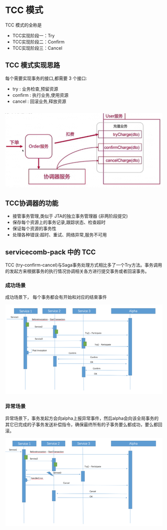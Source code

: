 # TCC 模式

TCC 模式的全称是

- TCC实现阶段一：Try
- TCC实现阶段二：Confirm
- TCC实现阶段三：Cancel

## TCC 模式实现思路

每个需要实现事务的接口,都需要 3 个接口:

- try : 业务检查,预留资源
- confirm : 执行业务,使用资源
- cancel : 回滚业务,释放资源



## <img src="assets/image-20200102001306503.png" alt="image-20200102001306503" style="zoom: 67%;" />

## TCC协调器的功能

- 接管事务管理,类似于 JTA的独立事务管理器 (非两阶段提交)
- 保存每个资源上的事务记录,跟踪状态、检查超时
- 保证每个资源的事务性
- 处理各种错误:超时、重试、网络异常,服务不可用



## servicecomb-pack 中的 TCC

TCC (try-confirm-cancel)与Saga事务处理方式相比多了一个Try方法。事务调用的发起方来根据事务的执行情况协调相关各方进行提交事务或者回滚事务。

### 成功场景

成功场景下， 每个事务都会有开始和对应的结束事件

![Successful Scenario](assets/successful_scenario_TCC.png)

### 异常场景

异常场景下，事务发起方会向alpha上报异常事件，然后alpha会向该全局事务的其它已完成的子事务发送补偿指令，确保最终所有的子事务要么都成功，要么都回滚。

![exception_scenario_TCC](assets/exception_scenario_TCC.png)

